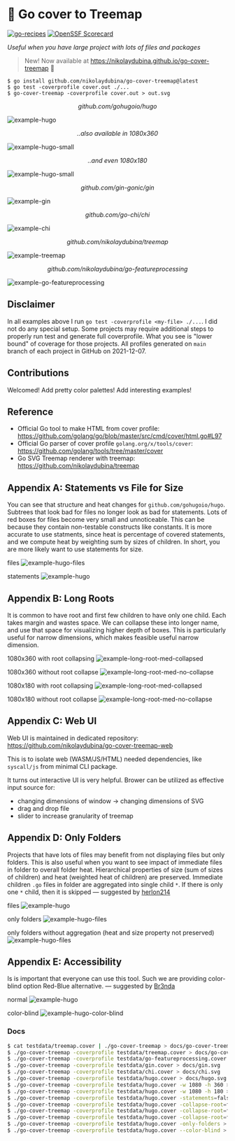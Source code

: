 # 🎄 Go cover to Treemap

[![go-recipes](https://raw.githubusercontent.com/nikolaydubina/go-recipes/main/badge.svg?raw=true)](https://github.com/nikolaydubina/go-recipes)
[![OpenSSF Scorecard](https://api.securityscorecards.dev/projects/github.com/nikolaydubina/go-cover-treemap/badge)](https://securityscorecards.dev/viewer/?uri=github.com/nikolaydubina/go-cover-treemap)

_Useful when you have large project with lots of files and packages_

> New! Now available at https://nikolaydubina.github.io/go-cover-treemap 🎉

```
$ go install github.com/nikolaydubina/go-cover-treemap@latest
$ go test -coverprofile cover.out ./...
$ go-cover-treemap -coverprofile cover.out > out.svg
```

_<p align="center">github.com/gohugoio/hugo</p>_
![example-hugo](docs/hugo.svg)

_<p align="center">..also available in 1080x360</p>_
![example-hugo-small](docs/hugo-1080x360.svg)

_<p align="center">..and even 1080x180</p>_
![example-hugo-small](docs/hugo-1080x180.svg)

_<p align="center">github.com/gin-gonic/gin</p>_
![example-gin](docs/gin.svg)

_<p align="center">github.com/go-chi/chi</p>_
![example-chi](docs/chi.svg)

_<p align="center">github.com/nikolaydubina/treemap</p>_
![example-treemap](docs/go-cover-treemap.svg)

_<p align="center">github.com/nikolaydubina/go-featureprocessing</p>_
![example-go-featureprocessing](docs/go-featureprocessing.svg)

## Disclaimer

In all examples above I run `go test -coverprofile <my-file> ./...`.
I did not do any special setup.
Some projects may require additional steps to properly run test and generate full coverprofile.
What you see is "lower bound" of coverage for those projects.
All profiles generated on `main` branch of each project in GitHub on 2021-12-07.

## Contributions

Welcomed! Add pretty color palettes! Add interesting examples!

## Reference

* Official Go tool to make HTML from cover profile: https://github.com/golang/go/blob/master/src/cmd/cover/html.go#L97
* Official Go parser of cover profile `golang.org/x/tools/cover`: https://github.com/golang/tools/tree/master/cover
* Go SVG Treemap renderer with treemap: https://github.com/nikolaydubina/treemap

## Appendix A: Statements vs File for Size

You can see that structure and heat changes for `github.com/gohugoio/hugo`.
Subtrees that look bad for files no longer look as bad for statements.
Lots of red boxes for files become very small and unnoticeable.
This can be because they contain non-testable constructs like constants.
It is more accurate to use statments, since heat is percentage of covered statements, and we compute heat by weighting sum by sizes of children.
In short, you are more likely want to use statements for size.

files
![example-hugo-files](docs/hugo-files.svg)

statements
![example-hugo](docs/hugo.svg)

## Appendix B: Long Roots

It is common to have root and first few children to have only one child.
Each takes margin and wastes space.
We can collapse these into longer name, and use that space for visualizing higher depth of boxes.
This is particularly useful for narrow dimensions, which makes feasible useful narrow dimension.

1080x360 with root collapsing
![example-long-root-med-collapsed](docs/hugo-1080x360.svg)

1080x360 without root collapse
![example-long-root-med-no-collapse](docs/hugo-long-root-1080x360.svg)

1080x180 with root collapsing
![example-long-root-med-collapsed](docs/hugo-1080x180.svg)

1080x180 without root collapse
![example-long-root-med-no-collapse](docs/hugo-long-root-1080x180.svg)

## Appendix C: Web UI

Web UI is maintained in dedicated repository: https://github.com/nikolaydubina/go-cover-treemap-web

This is to isolate web (WASM/JS/HTML) needed dependencies, like `syscall/js` from minimal CLI package.

It turns out interactive UI is very helpful. Brower can be utilized as effective input source for:
- changing dimensions of window -> changing dimensions of SVG
- drag and drop file
- slider to increase granularity of treemap

## Appendix D: Only Folders

Projects that have lots of files may benefit from not displaying files 
but only folders.
This is also useful when you want to see impact of immediate files in folder to overall folder heat.
Hierarchical properties of size (sum of sizes of children) and heat (weighted heat of children) are preserved.
Immediate children `.go` files in folder are aggregated into single child `*`.
If there is only one `*` child, then it is skipped
— suggested by [herlon214](https://github.com/herlon214)

files
![example-hugo](docs/hugo.svg)

only folders
![example-hugo-files](docs/hugo-only-folders.svg)

only folders without aggregation (heat and size property not preserved)
![example-hugo-files](docs/hugo-only-folders-no-aggregation.svg)

## Appendix E: Accessibility

Is is important that everyone can use this tool.
Such we are providing color-blind option Red-Blue alternative.
— suggested by [Br3nda](https://github.com/Br3nda)

normal
![example-hugo](docs/hugo.svg)

color-blind
![example-hugo-color-blind](docs/hugo-color-blind.svg)

### Docs

```bash
$ cat testdata/treemap.cover | ./go-cover-treemap > docs/go-cover-treemap-stdin.svg
$ ./go-cover-treemap -coverprofile testdata/treemap.cover > docs/go-cover-treemap.svg
$ ./go-cover-treemap -coverprofile testdata/go-featureprocessing.cover > docs/go-featureprocessing.svg
$ ./go-cover-treemap -coverprofile testdata/gin.cover > docs/gin.svg
$ ./go-cover-treemap -coverprofile testdata/chi.cover > docs/chi.svg
$ ./go-cover-treemap -coverprofile testdata/hugo.cover > docs/hugo.svg
$ ./go-cover-treemap -coverprofile testdata/hugo.cover -w 1080 -h 360 > docs/hugo-1080x360.svg
$ ./go-cover-treemap -coverprofile testdata/hugo.cover -w 1080 -h 180 > docs/hugo-1080x180.svg
$ ./go-cover-treemap -coverprofile testdata/hugo.cover -statements=false > docs/hugo-files.svg
$ ./go-cover-treemap -coverprofile testdata/hugo.cover -collapse-root=false > docs/hugo-long-root.svg
$ ./go-cover-treemap -coverprofile testdata/hugo.cover -collapse-root=false -w 1080 -h 360 > docs/hugo-long-root-1080x360.svg
$ ./go-cover-treemap -coverprofile testdata/hugo.cover -collapse-root=false -w 1080 -h 180 > docs/hugo-long-root-1080x180.svg
$ ./go-cover-treemap -coverprofile testdata/hugo.cover -only-folders > docs/hugo-only-folders.svg
$ ./go-cover-treemap -coverprofile testdata/hugo.cover --color-blind > docs/hugo-color-blind.svg
```
